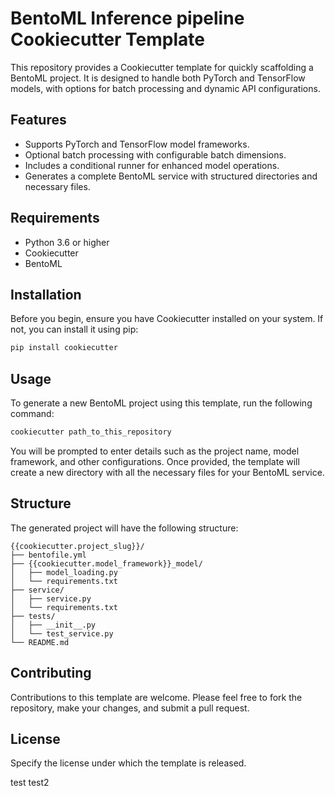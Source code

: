 # BentoML Inference pipeline Cookiecutter Template

This repository provides a Cookiecutter template for quickly scaffolding a BentoML project. It is designed to handle both PyTorch and TensorFlow models, with options for batch processing and dynamic API configurations.

## Features

- Supports PyTorch and TensorFlow model frameworks.
- Optional batch processing with configurable batch dimensions.
- Includes a conditional runner for enhanced model operations.
- Generates a complete BentoML service with structured directories and necessary files.

## Requirements

- Python 3.6 or higher
- Cookiecutter
- BentoML

## Installation

Before you begin, ensure you have Cookiecutter installed on your system. If not, you can install it using pip:

```bash
pip install cookiecutter
```

## Usage

To generate a new BentoML project using this template, run the following command:

```bash
cookiecutter path_to_this_repository
```

You will be prompted to enter details such as the project name, model framework, and other configurations. Once provided, the template will create a new directory with all the necessary files for your BentoML service.

## Structure

The generated project will have the following structure:

```
{{cookiecutter.project_slug}}/
├── bentofile.yml
├── {{cookiecutter.model_framework}}_model/
│   ├── model_loading.py
│   └── requirements.txt
├── service/
│   ├── service.py
│   └── requirements.txt
├── tests/
│   ├── __init__.py
│   └── test_service.py
└── README.md
```

## Contributing

Contributions to this template are welcome. Please feel free to fork the repository, make your changes, and submit a pull request.

## License

Specify the license under which the template is released.

test
test2